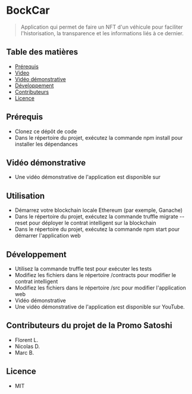 # BockCar
> Application qui permet de faire un NFT d'un véhicule pour faciliter l'historisation, la transparence et les informations liés à ce dernier.

## Table des matières
* [Prérequis](#Prérequis)
* [Video](#Utilisation)
* [Vidéo démonstrative](#Vidéodémonstrative)
* [Développement](#Développement)
* [Contributeurs](#Contributeurs)
* [Licence](#Licence)

## Prérequis
- Clonez ce dépôt de code
- Dans le répertoire du projet, exécutez la commande npm install pour installer les dépendances

## Vidéo démonstrative
- Une vidéo démonstrative de l'application est disponible sur

## Utilisation
- Démarrez votre blockchain locale Ethereum (par exemple, Ganache)
- Dans le répertoire du projet, exécutez la commande truffle migrate --reset pour déployer le contrat intelligent sur la blockchain
- Dans le répertoire du projet, exécutez la commande npm start pour démarrer l'application web

## Développement
- Utilisez la commande truffle test pour exécuter les tests
- Modifiez les fichiers dans le répertoire /contracts pour modifier le contrat intelligent
- Modifiez les fichiers dans le répertoire /src pour modifier l'application web
- Vidéo démonstrative
- Une vidéo démonstrative de l'application est disponible sur YouTube.

## Contributeurs du projet de la Promo Satoshi
- Florent L.
- Nicolas D.
- Marc B.

## Licence
- MIT
